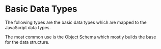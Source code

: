 # Basic Data Types

The following types are the basic data types which are mapped to the JavaScript data types.

The most common use is the [Object Schema](object.md) which mostly builds the base for the data
structure.

